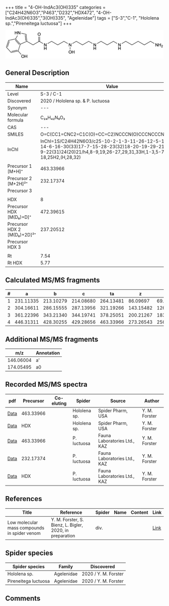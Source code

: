 +++
title = "4-OH-IndAc3(OH)335"
categories = ["C24H42N6O3","P463","D232","HDX472",
"4-OH-IndAc3(OH)335","3(OH)335",
"Agelenidae"]
tags = ["S-3","C-1",
"Hololena sp.","Pireneitega luctuosa"]
+++

![](/img/4-OH-IndAc3(OH)335.png)

## General Description

| Name                       | Value              |
|----------------------------|--------------------|
| Level                      | S-3 / C-1          |
| Discovered                 | 2020 / Hololena sp. & P. luctuosa|
| Synonym                    | ---                |
| Molecular formula          | C₂₄H₄₂N₆O₃                   |
| CAS                        | ---                |
| SMILES | O=C(CC1=CNC2=C1C(O)=CC=C2)NCCCN(O)CCCNCCCNCCCCCN  |
| InChI  | InChI=1S/C24H42N6O3/c25-10-2-1-3-11-26-12-5-13-27-14-6-16-30(33)17-7-15-28-23(32)18-20-19-29-21-8-4-9-22(31)24(20)21/h4,8-9,19,26-27,29,31,33H,1-3,5-7,10-18,25H2,(H,28,32)  |
|                            |                    |
| Precursor 1 [M+H]⁺         | 463.33966                    |
| Precursor 2 [M+2H]²⁺       | 232.17374                   |
| Precursor 3                |                    |
|                            |                    |
| HDX                        | 8                   |
| Precursor HDX   [M(D₈)+D]⁺   | 472.39615                   |
| Precursor HDX 2 [M(D₈)+2D]²⁺ | 237.20512                   |
| Precursor HDX 3            |                    |
|                            |                    |
| Rt                         | 7.54                   |
| Rt HDX                     | 5.77                   |

## Calculated MS/MS fragments

| # | a         | b         | c         | ta        | z         | y         | tz        |
|---|-----------|-----------|-----------|-----------|-----------|-----------|-----------|
| 1 | 231.11335 | 213.10279 | 214.08680 | 264.13481 | 86.09697 | 69.07042 | 103.12352 |
| 2 | 304.16611 | 286.15555 | 287.13956 | 321.19266 | 143.15482 | 126.12827 | 160.18137 |
| 3 | 361.22396 | 343.21340 | 344.19741 | 378.25051 | 200.21267 | 183.18612 | 233.23413 |
| 4 | 446.31311 | 428.30255 | 429.28656 | 463.33966 | 273.26543 | 256.23888 | 290.29198 |

## Additional MS/MS fragments

| m/z | Annotation |
|-----|------------|
| 146.06004    | a'   |
| 174.05495    | a0   |

## Recorded MS/MS spectra

| pdf                                             | Precursor | Co-eluting | Spider      | Source                       | Author        |
|-------------------------------------------------|-----------|------------|-------------|------------------------------|---------------|
| [Data](/pdf/Hololena-sp/463_4-OH-IndAc3(OH)335_Ho-sp.pdf) | 463.33966 |           | Hololena sp. | Spider Pharm, USA | Y. M. Forster |
| [Data](/pdf/Hololena-sp/463_4-OH-IndAc3(OH)335_Ho-sp_HDX.pdf) | HDX |           | Hololena sp. | Spider Pharm, USA | Y. M. Forster |
| [Data](/pdf/P-luctuosa/463_4-OH-IndAc3(OH)335_Pl.pdf) | 463.33966 |           | P. luctuosa | Fauna Laboratories Ltd., KAZ | Y. M. Forster |
| [Data](/pdf/P-luctuosa/463_4-OH-IndAc3(OH)335_Pl_2.pdf) | 232.17374 |           | P. luctuosa | Fauna Laboratories Ltd., KAZ | Y. M. Forster |
| [Data](/pdf/P-luctuosa/463_4-OH-IndAc3(OH)335_Pl_HDX.pdf) | HDX |           | P. luctuosa | Fauna Laboratories Ltd., KAZ | Y. M. Forster |



## References

| Title | Reference | Spider | Name | Content | Link |
|-------|-----------|--------|------|---------|------|
| Low molecular mass compounds in spider venom      | Y. M. Forster, S. Bienz, L. Bigler, 2020, in preparation          | div.       |   |   | [Link](unknown) |

## Spider species

| Spider species     | Family     | Discovered           |
|--------------------|------------|----------------------|
| Hololena sp.       | Agelenidae | 2020 / Y. M. Forster |
| Pireneitega luctuosa | Agelenidae | 2020 / Y. M. Forster |



## Comments
